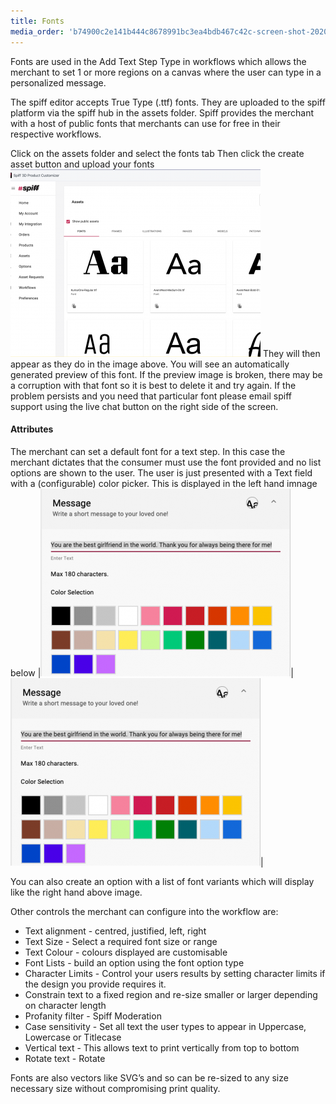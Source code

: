 ```yaml
---
title: Fonts
media_order: 'b74900c2e141b444c8678991bc3ea4bdb467c42c-screen-shot-2020-05-03-at-101954-pm.png,210f25906042709d16dac1510e0cc1d459d5ec8d-screen-shot-2020-03-25-at-45021-pm.png,ff018ba8964a8642639db783061d7c14b127ee5f-screen-shot-2020-03-25-at-45055-pm.png'
---
```


Fonts are used in the Add Text Step Type in workflows which allows the merchant to set 1 or more regions on a canvas where the user can type in a personalized message. 

The spiff editor accepts True Type (.ttf) fonts. They are uploaded to the spiff platform via the spiff hub in the assets folder. Spiff provides the merchant with a host of public fonts that merchants can use for free in their respective workflows. 

Click on the assets folder and select the fonts tab
Then click the create asset button and upload your fonts
![](b74900c2e141b444c8678991bc3ea4bdb467c42c-screen-shot-2020-05-03-at-101954-pm.png?cropResize=600,400)
They will then appear as they do in the image above. You will see an automatically generated preview of this font. If the preview image is broken, there may be a corruption with that font so it is best to delete it and try again. If the problem persists and you need that particular font please email spiff support using the live chat button on the right side of the screen.   

#### Attributes
The merchant can set a default font for a text step. In this case the merchant dictates that the consumer must use the font provided and no list options are shown to the user. The user is just presented with a Text field with a (configurable) color picker. This is displayed in the left hand imnage below 
|![](210f25906042709d16dac1510e0cc1d459d5ec8d-screen-shot-2020-03-25-at-45021-pm.png)|![](210f25906042709d16dac1510e0cc1d459d5ec8d-screen-shot-2020-03-25-at-45021-pm.png)|

You can also create an option with a list of font variants which will display like the right hand above image. 


Other controls the merchant can configure into the workflow are: 

- Text alignment - centred, justified, left, right
- Text Size - Select a required font size or range
- Text Colour - colours displayed are customisable
- Font Lists - build an option using the font option type 
- Character Limits - Control your users results by setting character limits if the design you provide requires it. 
- Constrain text to a fixed region and re-size smaller or larger depending on character length
- Profanity filter - Spiff Moderation 
- Case sensitivity - Set all text the user types to appear in Uppercase, Lowercase or Titlecase
- Vertical text - This allows text to print vertically from top to bottom 
- Rotate text - Rotate 

Fonts are also vectors like SVG’s and so can be re-sized to any size necessary size without compromising print quality. 